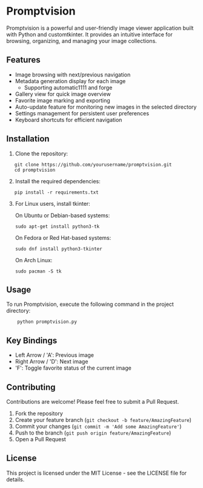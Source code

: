 # Promptvision

Promptvision is a powerful and user-friendly image viewer application built with Python and customtkinter. It provides an intuitive interface for browsing, organizing, and managing your image collections.

## Features

- Image browsing with next/previous navigation
- Metadata generation display for each image
    - Supporting automatic1111 and forge
- Gallery view for quick image overview
- Favorite image marking and exporting
- Auto-update feature for monitoring new images in the selected directory
- Settings management for persistent user preferences
- Keyboard shortcuts for efficient navigation

## Installation

1. Clone the repository:
``` 
   git clone https://github.com/yourusername/promptvision.git
   cd promptvision
```

2. Install the required dependencies:
   
```
   pip install -r requirements.txt
```
   

3. For Linux users, install tkinter:

    On Ubuntu or Debian-based systems:
    ```
    sudo apt-get install python3-tk
    ```
    On Fedora or Red Hat-based systems:
    ```
    sudo dnf install python3-tkinter
    ```
    On Arch Linux:
    ```
    sudo pacman -S tk
    ```

## Usage

To run Promptvision, execute the following command in the project directory:


```
    python promptvision.py
```


## Key Bindings

- Left Arrow / 'A': Previous image
- Right Arrow / 'D': Next image
- 'F': Toggle favorite status of the current image

## Contributing

Contributions are welcome! Please feel free to submit a Pull Request.

1. Fork the repository
2. Create your feature branch (`git checkout -b feature/AmazingFeature`)
3. Commit your changes (`git commit -m 'Add some AmazingFeature'`)
4. Push to the branch (`git push origin feature/AmazingFeature`)
5. Open a Pull Request

## License

This project is licensed under the MIT License - see the LICENSE file for details.